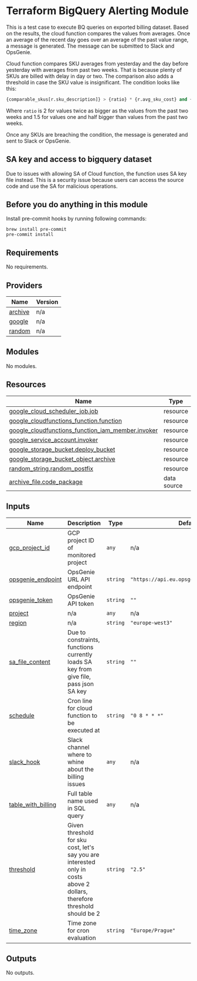 # Terraform BigQuery Alerting Module

This is a test case to execute BQ queries on exported billing dataset. Based on the results, the cloud function
compares the values from averages. Once an average of the recent day goes over an average of the past value range,
a message is generated. The message can be submitted to Slack and OpsGenie.

Cloud function compares SKU averages from yesterday and the day before yesterday with averages from past two weeks.
That is because plenty of SKUs are billed with delay in day or two. The comparison also adds a threshold in case
the SKU value is insignificant. The condition looks like this:

```python
{comparable_skus[r.sku_description]} > {ratio} * {r.avg_sku_cost} and {r.avg_sku_cost} > {THRESHOLD}
```

Where `ratio` is 2 for values twice as bigger as the values from the past two weeks and 1.5 for values one and
half bigger than values from the past two weeks.

Once any SKUs are breaching the condition, the message is generated and sent to Slack or OpsGenie.

## SA key and access to bigquery dataset

Due to issues with allowing SA of Cloud function, the function uses SA key file instead. This is a security issue
because users can access the source code and use the SA for malicious operations.

## Before you do anything in this module

Install pre-commit hooks by running following commands:

```shell script
brew install pre-commit
pre-commit install
```

<!-- BEGINNING OF PRE-COMMIT-TERRAFORM DOCS HOOK -->
## Requirements

No requirements.

## Providers

| Name | Version |
|------|---------|
| <a name="provider_archive"></a> [archive](#provider\_archive) | n/a |
| <a name="provider_google"></a> [google](#provider\_google) | n/a |
| <a name="provider_random"></a> [random](#provider\_random) | n/a |

## Modules

No modules.

## Resources

| Name | Type |
|------|------|
| [google_cloud_scheduler_job.job](https://registry.terraform.io/providers/hashicorp/google/latest/docs/resources/cloud_scheduler_job) | resource |
| [google_cloudfunctions_function.function](https://registry.terraform.io/providers/hashicorp/google/latest/docs/resources/cloudfunctions_function) | resource |
| [google_cloudfunctions_function_iam_member.invoker](https://registry.terraform.io/providers/hashicorp/google/latest/docs/resources/cloudfunctions_function_iam_member) | resource |
| [google_service_account.invoker](https://registry.terraform.io/providers/hashicorp/google/latest/docs/resources/service_account) | resource |
| [google_storage_bucket.deploy_bucket](https://registry.terraform.io/providers/hashicorp/google/latest/docs/resources/storage_bucket) | resource |
| [google_storage_bucket_object.archive](https://registry.terraform.io/providers/hashicorp/google/latest/docs/resources/storage_bucket_object) | resource |
| [random_string.random_postfix](https://registry.terraform.io/providers/hashicorp/random/latest/docs/resources/string) | resource |
| [archive_file.code_package](https://registry.terraform.io/providers/hashicorp/archive/latest/docs/data-sources/file) | data source |

## Inputs

| Name | Description | Type | Default | Required |
|------|-------------|------|---------|:--------:|
| <a name="input_gcp_project_id"></a> [gcp\_project\_id](#input\_gcp\_project\_id) | GCP project ID of monitored project | `any` | n/a | yes |
| <a name="input_opsgenie_endpoint"></a> [opsgenie\_endpoint](#input\_opsgenie\_endpoint) | OpsGenie URL API endpoint | `string` | `"https://api.eu.opsgenie.com/v2/alerts"` | no |
| <a name="input_opsgenie_token"></a> [opsgenie\_token](#input\_opsgenie\_token) | OpsGenie API token | `string` | `""` | no |
| <a name="input_project"></a> [project](#input\_project) | n/a | `any` | n/a | yes |
| <a name="input_region"></a> [region](#input\_region) | n/a | `string` | `"europe-west3"` | no |
| <a name="input_sa_file_content"></a> [sa\_file\_content](#input\_sa\_file\_content) | Due to constraints, functions currently loads SA key from give file, pass json SA key | `string` | `""` | no |
| <a name="input_schedule"></a> [schedule](#input\_schedule) | Cron line for cloud function to be executed at | `string` | `"0 8 * * *"` | no |
| <a name="input_slack_hook"></a> [slack\_hook](#input\_slack\_hook) | Slack channel where to whine about the billing issues | `any` | n/a | yes |
| <a name="input_table_with_billing"></a> [table\_with\_billing](#input\_table\_with\_billing) | Full table name used in SQL query | `any` | n/a | yes |
| <a name="input_threshold"></a> [threshold](#input\_threshold) | Given threshold for sku cost, let's say you are interested only in costs above 2 dollars, therefore threshold should be 2 | `string` | `"2.5"` | no |
| <a name="input_time_zone"></a> [time\_zone](#input\_time\_zone) | Time zone for cron evaluation | `string` | `"Europe/Prague"` | no |

## Outputs

No outputs.
<!-- END OF PRE-COMMIT-TERRAFORM DOCS HOOK -->

